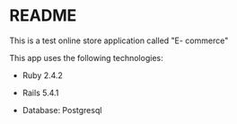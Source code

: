 # README

This is a test online store application called "E- commerce"

This app uses the following technologies:

* Ruby 2.4.2

* Rails 5.4.1

* Database: Postgresql
